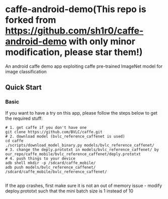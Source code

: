 caffe-android-demo(This repo is forked from https://github.com/sh1r0/caffe-android-demo with only minor modification, please star them!)
==================
An android caffe demo app exploiting caffe pre-trained ImageNet model for image classification

## Quick Start

### Basic

If you want to have a try on this app, please follow the steps below to get the required stuff:
```shell
# 1. get caffe if you don't have one
git clone https://github.com/BVLC/caffe.git
# 2. download model (bvlc_reference_caffenet is used)
cd caffe
./scripts/download_model_binary.py models/bvlc_reference_caffenet/
# 3. change the deply.prototxt in models/bvlc_reference_caffenet/ by our_repo/caffe_mobile/bvlc_reference_caffenet/deply.prototxt
# 4. push things to your device
adb shell mkdir -p /sdcard/caffe_mobile/
adb push models/bvlc_reference_caffenet/ /sdcard/caffe_mobile/bvlc_reference_caffenet/


```
If the app crashes, first make sure it is not an out of memory issue - modify deploy.prototxt such that the mini batch size is 1 instead of 10
